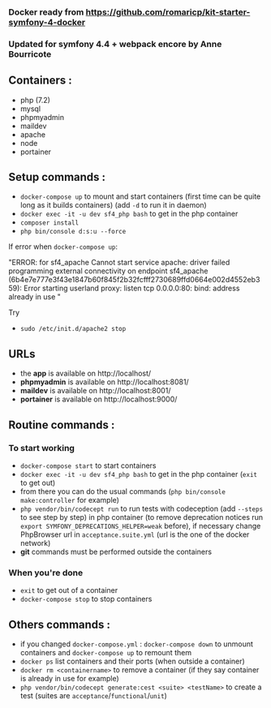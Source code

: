 ### Docker ready from https://github.com/romaricp/kit-starter-symfony-4-docker

### Updated for symfony 4.4 + webpack encore by Anne Bourricote

## Containers :
- php (7.2)
- mysql
- phpmyadmin
- maildev
- apache
- node
- portainer

## Setup commands :
- `docker-compose up` to mount and start containers (first time can be quite long as it builds containers) (add `-d` to run it in daemon)
- `docker exec -it -u dev sf4_php bash` to get in the php container 
- `composer install`
- `php bin/console d:s:u --force`


If error when `docker-compose up`: 

"ERROR: for sf4_apache  Cannot start service apache: driver failed programming external connectivity on endpoint sf4_apache (6b4e7e777e3f43e1847b60f845f2b32fcfff2730689ffd0664e002d4552eb359): Error starting userland proxy: listen tcp 0.0.0.0:80: bind: address already in use
"

Try 
- `sudo /etc/init.d/apache2 stop`

## URLs
- the **app** is available on http://localhost/
- **phpmyadmin** is available on http://localhost:8081/
- **maildev** is available on http://localhost:8001/
- **portainer** is available on http://localhost:9000/

## Routine commands :
### To start working
- `docker-compose start` to start containers
- `docker exec -it -u dev sf4_php bash` to get in the php container (`exit` to get out)
- from there you can do the usual commands (`php bin/console make:controller` for example)
- `php vendor/bin/codecept run` to run tests with codeception (add `--steps` to see step by step) in php container (to remove deprecation notices run `export SYMFONY_DEPRECATIONS_HELPER=weak` before), if necessary change PhpBrowser url in `acceptance.suite.yml` (url is the one of the docker network)
- **git** commands must be performed outside the containers

### When you're done
- `exit` to get out of a container
- `docker-compose stop` to stop containers

## Others commands :
- if you changed `docker-compose.yml` : `docker-compose down` to unmount containers and `docker-compose up` to remount them
- `docker ps` list containers and their ports (when outside a container)
- `docker rm <containername>` to remove a container (if they say container is already in use for example)
- `php vendor/bin/codecept generate:cest <suite> <testName>` to create a test (suites are `acceptance`/`functional`/`unit`)